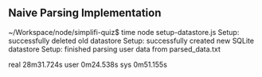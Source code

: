 ## Naive Parsing Implementation
~/Workspace/node/simplifi-quiz$ time node setup-datastore.js 
Setup: successfully deleted old datastore
Setup: successfully created new SQLite datastore
Setup: finished parsing user data from parsed_data.txt

real	28m31.724s
user	0m24.538s
sys	0m51.155s

